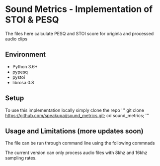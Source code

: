 # Sound Metrics - Implementation of STOI & PESQ

The files here calculate PESQ and STOI score for originla and processed audio clips

## Environment
* Python 3.6+
* pypesq
* pystoi
* librosa 0.8

## Setup
To use this implementation locally simply clone the repo
'''
git clone https://github.com/speakupai/sound_metrics.git;
cd sound_metrics;
'''

## Usage and Limitations (more updates soon)
The file can be run through command line using the following commnads



The current version can only process audio files with 8khz and 16khz sampling rates.

